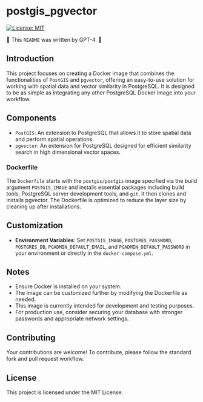 # postgis_pgvector

[![License: MIT](https://img.shields.io/badge/License-MIT-yellow.svg)](https://opensource.org/licenses/MIT)

🤖 This `README` was written by GPT-4. 🤖

## Introduction
This project focuses on creating a Docker image that combines the functionalities of `PostGIS` and `pgvector`, offering an easy-to-use solution for working with spatial data and vector similarity in PostgreSQL. It is designed to be as simple as integrating any other PostgreSQL Docker image into your workflow.

## Components
- `PostGIS`: An extension to PostgreSQL that allows it to store spatial data and perform spatial operations.
- `pgvector`: An extension for PostgreSQL designed for efficient similarity search in high dimensional vector spaces.

### Dockerfile
The `Dockerfile` starts with the `postgis/postgis` image specified via the build argument `POSTGIS_IMAGE` and installs essential packages including build tools, PostgreSQL server development tools, and `git`. It then clones and installs pgvector. The Dockerfile is optimized to reduce the layer size by cleaning up after installations.

## Customization
- **Environment Variables**: Set `POSTGIS_IMAGE`, `POSTGRES_PASSWORD`, `POSTGRES_DB`, `PGADMIN_DEFAULT_EMAIL`, and `PGADMIN_DEFAULT_PASSWORD` in your environment or directly in the `docker-compose.yml`.

## Notes
- Ensure Docker is installed on your system.
- The image can be customized further by modifying the Dockerfile as needed.
- This image is currently intended for development and testing purposes.
- For production use, consider securing your database with stronger passwords and appropriate network settings.

## Contributing
Your contributions are welcome! To contribute, please follow the standard fork and pull request workflow.

## License
This project is licensed under the MIT License.

